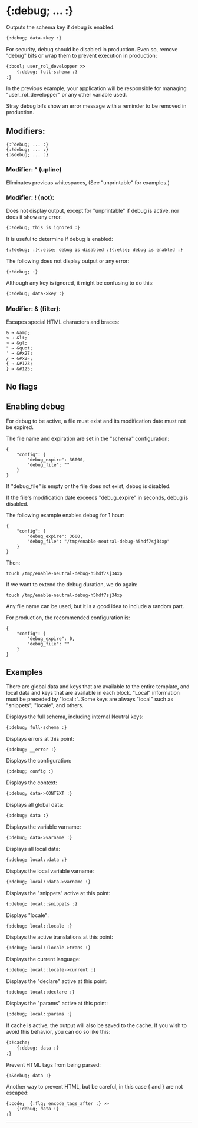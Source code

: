 {:debug; ... :}
===============

Outputs the schema key if debug is enabled.

```html
{:debug; data->key :}
```

For security, debug should be disabled in production. Even so, remove "debug" bifs or wrap them to prevent execution in production:

```html
{:bool; user_rol_developper >>
    {:debug; full-schema :}
:}
```

In the previous example, your application will be responsible for managing "user_rol_developper" or any other variable used.

Stray debug bifs show an error message with a reminder to be removed in production.

Modifiers:
----------

```text
{:^debug; ... :}
{:!debug; ... :}
{:&debug; ... :}
```
### Modifier: ^ (upline)

Eliminates previous whitespaces, (See "unprintable" for examples.)

### Modifier: ! (not):

Does not display output, except for "unprintable" if debug is active, nor does it show any error.

```html
{:!debug; this is ignored :}
```
It is useful to determine if debug is enabled:

```html
{:!debug; :}{:else; debug is disabled :}{:else; debug is enabled :}
```

The following does not display output or any error:

```html
{:!debug; :}
```

Although any key is ignored, it might be confusing to do this:

```html
{:!debug; data->key :}
```

### Modifier: & (filter):

Escapes special HTML characters and braces:

```text
& → &amp;
< → &lt;
> → &gt;
" → &quot;
' → &#x27;
/ → &#x2F;
{ → &#123;
} → &#125;
```

No flags
--------

Enabling debug
------------

For debug to be active, a file must exist and its modification date must not be expired.

The file name and expiration are set in the "schema" configuration:

```text
{
    "config": {
        "debug_expire": 36000,
        "debug_file": ""
    }
}
```

If "debug_file" is empty or the file does not exist, debug is disabled.

If the file's modification date exceeds "debug_expire" in seconds, debug is disabled.

The following example enables debug for 1 hour:

```text
{
    "config": {
        "debug_expire": 3600,
        "debug_file": "/tmp/enable-neutral-debug-h5hdf7sj34xp"
    }
}
```

Then:

```text
touch /tmp/enable-neutral-debug-h5hdf7sj34xp
```

If we want to extend the debug duration, we do again:

```text
touch /tmp/enable-neutral-debug-h5hdf7sj34xp
```

Any file name can be used, but it is a good idea to include a random part.

For production, the recommended configuration is:

```text
{
    "config": {
        "debug_expire": 0,
        "debug_file": ""
    }
}
```

Examples
--------

There are global data and keys that are available to the entire template, and local data and keys that are available in each block. "Local" information must be preceded by "local::". Some keys are always "local" such as "snippets", "locale", and others.

Displays the full schema, including internal Neutral keys:

```html
{:debug; full-schema :}
```

Displays errors at this point:

```html
{:debug; __error :}
```

Displays the configuration:

```html
{:debug; config :}
```

Displays the context:

```html
{:debug; data->CONTEXT :}
```

Displays all global data:

```html
{:debug; data :}
```

Displays the variable varname:

```html
{:debug; data->varname :}
```

Displays all local data:

```html
{:debug; local::data :}
```

Displays the local variable varname:

```html
{:debug; local::data->varname :}
```

Displays the "snippets" active at this point:

```html
{:debug; local::snippets :}
```

Displays "locale":

```html
{:debug; local::locale :}
```

Displays the active translations at this point:

```html
{:debug; local::locale->trans :}
```

Displays the current language:

```html
{:debug; local::locale->current :}
```

Displays the "declare" active at this point:

```html
{:debug; local::declare :}
```

Displays the "params" active at this point:

```html
{:debug; local::params :}
```

If cache is active, the output will also be saved to the cache. If you wish to avoid this behavior, you can do so like this:

```html
{:!cache;
    {:debug; data :}
:}
```

Prevent HTML tags from being parsed:

```text
{:&debug; data :}
```

Another way to prevent HTML, but be careful, in this case { and } are not escaped:

```text
{:code;  {:flg; encode_tags_after :} >>
    {:debug; data :}
:}
```

---
